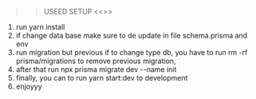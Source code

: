 > > USEED SETUP <<>>

1. run yarn install
2. if change data base make sure to de update in file schema.prisma and env
3. run migration but previous if to change type db, you have to run rm -rf prisma/migrations to remove previous migration,
4. after that run npx prisma migrate dev --name init
5. finally, you can to run yarn start:dev to development
6. enjoyyy
